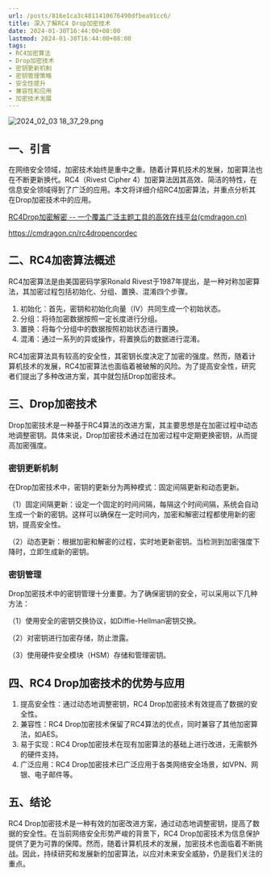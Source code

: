 ```yaml
---
url: /posts/816e1ca3c4811410676490dfbea91cc6/
title: 深入了解RC4 Drop加密技术
date: 2024-01-30T16:44:00+08:00
lastmod: 2024-01-30T16:44:00+08:00
tags:
- RC4加密算法
- Drop加密技术
- 密钥更新机制
- 密钥管理策略
- 安全性提升
- 兼容性和应用
- 加密技术发展
---
```


<img src="https://static.cmdragon.cn/blog/images/2024_02_03 18_37_29.png@blog" title="2024_02_03 18_37_29.png" alt="2024_02_03 18_37_29.png"/>




## 一、引言

在网络安全领域，加密技术始终是重中之重。随着计算机技术的发展，加密算法也在不断更新换代。RC4（Rivest Cipher 4）加密算法因其高效、简洁的特性，在信息安全领域得到了广泛的应用。本文将详细介绍RC4加密算法，并重点分析其在Drop加密技术中的应用。

[RC4Drop加密解密 -- 一个覆盖广泛主题工具的高效在线平台(cmdragon.cn)](https://cmdragon.cn/rc4dropencordec)

https://cmdragon.cn/rc4dropencordec

## 二、RC4加密算法概述

RC4加密算法是由美国密码学家Ronald Rivest于1987年提出，是一种对称加密算法，其加密过程包括初始化、分组、置换、混淆四个步骤。

1. 初始化：首先，密钥和初始化向量（IV）共同生成一个初始状态。
2. 分组：将待加密数据按照一定长度进行分组。
3. 置换：将每个分组中的数据按照初始状态进行置换。
4. 混淆：通过一系列的异或操作，将置换后的数据进行混淆。

 

RC4加密算法具有较高的安全性，其密钥长度决定了加密的强度。然而，随着计算机技术的发展，RC4加密算法也面临着被破解的风险。为了提高安全性，研究者们提出了多种改进方案，其中就包括Drop加密技术。

## 三、Drop加密技术

Drop加密技术是一种基于RC4算法的改进方案，其主要思想是在加密过程中动态地调整密钥。具体来说，Drop加密技术通过在加密过程中定期更换密钥，从而提高加密强度。

### 密钥更新机制

在Drop加密技术中，密钥的更新分为两种模式：固定间隔更新和动态更新。

（1）固定间隔更新：设定一个固定的时间间隔，每隔这个时间间隔，系统会自动生成一个新的密钥。这样可以确保在一定时间内，加密和解密过程都使用新的密钥，提高安全性。

（2）动态更新：根据加密和解密的过程，实时地更新密钥。当检测到加密强度下降时，立即生成新的密钥。

### 密钥管理

Drop加密技术中的密钥管理十分重要。为了确保密钥的安全，可以采用以下几种方法：

（1）使用安全的密钥交换协议，如Diffie-Hellman密钥交换。

（2）对密钥进行加密存储，防止泄露。

（3）使用硬件安全模块（HSM）存储和管理密钥。

## 四、RC4 Drop加密技术的优势与应用

1. 提高安全性：通过动态地调整密钥，RC4 Drop加密技术有效提高了数据的安全性。
2. 兼容性：RC4 Drop加密技术保留了RC4算法的优点，同时兼容了其他加密算法，如AES。
3. 易于实现：RC4 Drop加密技术在现有加密算法的基础上进行改进，无需额外的硬件支持。
4. 广泛应用：RC4 Drop加密技术已广泛应用于各类网络安全场景，如VPN、网银、电子邮件等。

 

## 五、结论

RC4 Drop加密技术是一种有效的加密改进方案，通过动态地调整密钥，提高了数据的安全性。在当前网络安全形势严峻的背景下，RC4 Drop加密技术为信息保护提供了更为可靠的保障。然而，随着计算机技术的发展，加密技术也面临着不断挑战。因此，持续研究和发展新的加密算法，以应对未来安全威胁，仍是我们关注的重点。